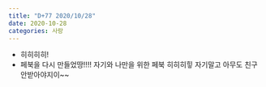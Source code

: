 ```yaml
---
title: "D+77 2020/10/28"
date: 2020-10-28
categories: 사랑
---
```

- 히히히히!
- 페북을 다시 만들었땅!!!! 자기와 나만을 위한 페북 히히히힣 자기말고 아무도 친구 안받아야지이~~
